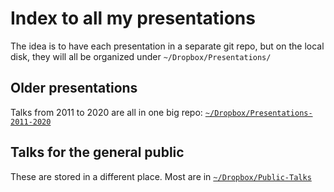 # Index to all my presentations

The idea is to have each presentation in a separate git repo, but on the local disk, they will all be organized under `~/Dropbox/Presentations/`


## Older presentations
Talks from 2011 to 2020 are all in one big repo: [`~/Dropbox/Presentations-2011-2020`](https://github.com/will-henney/will-presentations.git)

## Talks for the general public

These are stored in a different place. Most are in [`~/Dropbox/Public-Talks`](https://github.com/will-henney/public-talks.git)
